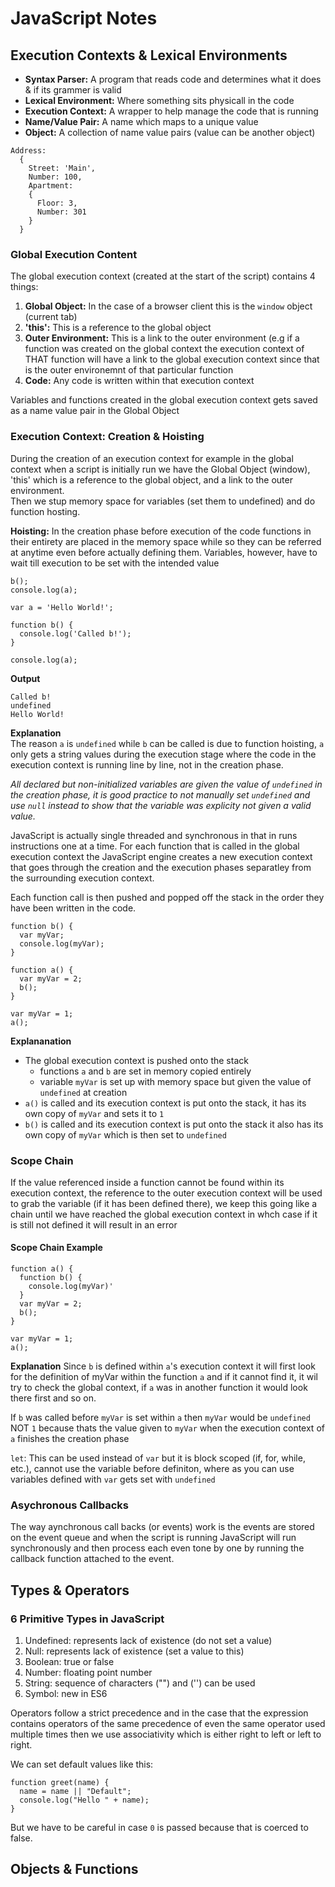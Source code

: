 # JavaScript Notes

## Execution Contexts & Lexical Environments

- **Syntax Parser:** A program that reads code and determines what it does & if its grammer is valid  
- **Lexical Environment:** Where something sits physicall in the code  
- **Execution Context:** A wrapper to help manage the code that is running   
- **Name/Value Pair:** A name which maps to a unique value  
- **Object:** A collection of name value pairs (value can be another object)  

```
Address: 
  {
    Street: 'Main',
    Number: 100,
    Apartment:
    {
      Floor: 3,
      Number: 301
    }
  }
```

### Global Execution Content

The global execution context (created at the start of the script) contains 4 things:
1. **Global Object:** In the case of a browser client this is the `window` object (current tab)
2. **'this':** This is a reference to the global object
3. **Outer Environment:** This is a link to the outer environment
(e.g if a function was created on the global context the execution context of THAT function will have a link to the global execution context since that is the outer environemnt of that particular function
4. **Code:** Any code is written within that execution context

Variables and functions created in the global execution context gets saved as a name value pair in the Global Object  

### Execution Context: Creation & Hoisting
During the creation of an execution context for example in the global context when a script is initially run we have the Global Object (window), 'this' which is a reference to the global object, and a link to the outer environment.  
Then we stup memory space for variables (set them to undefined) and do function hosting.  

**Hoisting:** In the creation phase before execution of the code functions in their entirety are placed in the memory space while so they can be referred at anytime even before actually defining them. Variables, however, have to wait till execution to be set with the intended value  
```
b();
console.log(a);

var a = 'Hello World!';

function b() {
  console.log('Called b!');
}

console.log(a);
```
**Output**  
```
Called b!
undefined
Hello World!
```

**Explanation**  
The reason `a` is `undefined` while `b` can be called is due to function hoisting, `a` only gets a string values during the execution stage where the code in the execution context is running line by line, not in the creation phase.  

*All declared but non-initialized variables are given the value of `undefined` in the creation phase, it is good practice to not manually set `undefined` and use `null` instead to show that the variable was explicity not given a valid value.*  

JavaScript is actually single threaded and synchronous in that in runs instructions one at a time. For each function that is called in the global execution context the JavaScript engine creates a new execution context that goes through the creation and the execution phases separatley from the surrounding execution context.  

Each function call is then pushed and popped off the stack in the order they have been written in the code.
```
function b() {
  var myVar;
  console.log(myVar);
}

function a() {
  var myVar = 2;
  b();
}

var myVar = 1;
a();
```
**Explananation**  
* The global execution context is pushed onto the stack
  * functions `a` and `b` are set in memory copied entirely
  * variable `myVar` is set up with memory space but given the value of `undefined` at creation
* `a()` is called and its execution context is put onto the stack, it has its own copy of `myVar` and sets it to `1`
* `b()` is called and its execution context is put onto the stack it also has its own copy of `myVar` which is then set to `undefined`

### Scope Chain

If the value referenced inside a function cannot be found within its execution context, the reference to the outer execution context will be used to grab the variable (if it has been defined there), we keep this going like a chain until we have reached the global execution context in whch case if it is still not defined it will result in an error

#### Scope Chain Example
```
function a() {
  function b() {
    console.log(myVar)'
  }
  var myVar = 2;
  b();
}

var myVar = 1;
a();
```
**Explanation**
Since `b` is defined within `a`'s execution context it will first look for the definition of myVar within the function `a` and if it cannot find it, it wil try to check the global context, if `a` was in another function it would look there first and so on.

If `b` was called before `myVar` is set within `a` then `myVar` would be `undefined` NOT `1` because thats the value given to `myVar` when the execution context of `a` finishes the creation phase  

`let`: This can be used instead of `var` but it is block scoped (if, for, while, etc.), cannot use the variable before definiton, where as you can use variables defined with `var` gets set with `undefined`

### Asychronous Callbacks

The way aynchronous call backs (or events) work is the events are stored on the event queue and when the script is running JavaScript will run synchronously and then process each even tone by one by running the callback function attached to the event.

## Types & Operators

### 6 Primitive Types in JavaScript

1. Undefined: represents lack of existence (do not set a value) 
2. Null: represents lack of existence (set a value to this)
3. Boolean: true or false
4. Number: floating point number
5. String: sequence of characters ("") and ('') can be used
6. Symbol: new in ES6

Operators follow a strict precedence and in the case that the expression contains operators of the same precedence of even the same operator used multiple times then we use associativity which is either right to left or left to right.  

We can set default values like this:
```
function greet(name) {
  name = name || "Default";
  console.log("Hello " + name);
}
```
But we have to be careful in case `0` is passed because that is coerced to false.

## Objects & Functions







 

